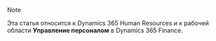 > [!NOTE]
> Эта статья относится к Dynamics 365 Human Resources и к рабочей области **Управление персоналом** в Dynamics 365 Finance.